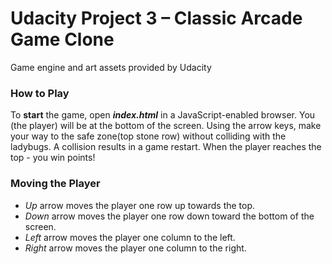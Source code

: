 # Udacity Project 3 – Classic Arcade Game Clone

Game engine and art assets provided by Udacity

### How to Play

To **start** the game, open **_index.html_** in a JavaScript-enabled browser. You (the player) will be at the bottom of the screen. Using the arrow keys, make your way to the safe zone(top stone row) without colliding with the ladybugs. A collision results in a game restart. When the player reaches the top - you win points!

### Moving the Player

* _Up_ arrow moves the player one row up towards the top.
* _Down_ arrow moves the player one row down toward the bottom of the screen.
* _Left_ arrow moves the player one column to the left.
* _Right_ arrow moves the player one column to the right.